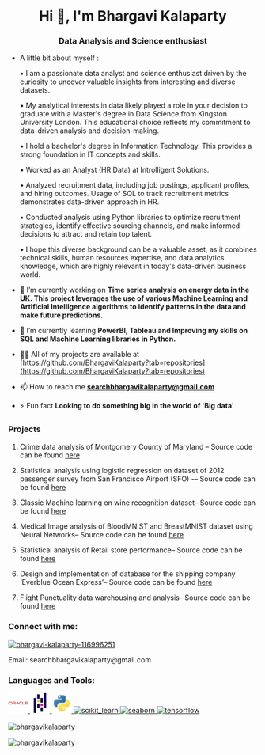 <h1 align="center">Hi 👋, I'm Bhargavi Kalaparty</h1>
<h3 align="center">Data Analysis and Science enthusiast</h3>

- A little bit about myself :

  •	I am a passionate data analyst and science enthusiast driven by the curiosity to uncover valuable insights from interesting and diverse datasets. 

  •	My analytical interests in data likely played a role in your decision to graduate with a Master's degree in Data Science from Kingston University London. This educational choice 
    reflects my commitment to data-driven analysis and decision-making.

  •	I hold a bachelor's degree in Information Technology. This provides a strong foundation in IT concepts and skills.

  •	Worked as an Analyst (HR Data) at Introlligent Solutions.

  •	Analyzed recruitment data, including job postings, applicant profiles, and hiring outcomes. Usage of SQL to track recruitment metrics demonstrates data-driven 
    approach in HR.

  •	Conducted analysis using Python libraries to optimize recruitment strategies, identify effective sourcing channels, and make informed decisions to attract and retain 
    top talent.

  •	I hope this diverse background can be a valuable asset, as it combines technical skills, human resources expertise, and data analytics knowledge, which are highly 
    relevant in today's data-driven business world.

- 🔭 I’m currently working on **Time series analysis on energy data in the UK. This project leverages the use of various Machine Learning and Artificial Intelligence algorithms to identify patterns in the data and make future predictions.**

- 🌱 I’m currently learning **PowerBI, Tableau and Improving my skills on SQL and Machine Learning libraries in Python.**

- 👨‍💻 All of my projects are available at [https://github.com/BhargaviKalaparty?tab=repositories](https://github.com/BhargaviKalaparty?tab=repositories)

- 📫 How to reach me **searchbhargavikalaparty@gmail.com**

- ⚡ Fun fact **Looking to do something big in the world of 'Big data'**

<h3 align="left">Projects</h3>

1.	Crime data analysis of Montgomery County of Maryland – Source code can be found [here](https://github.com/BhargaviKalaparty/Violent-Crime-Data-Analysis-of-Montgomery-County-Area)

2.	Statistical analysis using logistic regression on dataset of 2012 passenger survey from San Francisco Airport (SFO) -– Source code can be found [here](https://github.com/BhargaviKalaparty/San-Francisco-Airport-s-analysis-using-logistic-regression)

3.	Classic Machine learning on wine recognition dataset– Source code can be found [here](https://github.com/BhargaviKalaparty/MACHIENE-LEARNING-ANALYIS-ON-WINE-DATA-SET-)

4.	Medical Image analysis of BloodMNIST and BreastMNIST dataset using Neural Networks– Source code can be found [here](https://github.com/BhargaviKalaparty/Medical-Image-analysis-using-Neural-Networks)
   
5.	Statistical analysis of Retail store performance– Source code can be found [here](https://github.com/BhargaviKalaparty/Retail-Store-Performance)

6.	Design and implementation of database for the shipping company ‘Everblue Ocean Express’– Source code can be found [here](https://github.com/BhargaviKalaparty/Design-and-implementation-of-database-for-the-shipping-company-Everblue-Ocean-Express-)

7.	Flight Punctuality data warehousing and analysis– Source code can be found [here](https://github.com/BhargaviKalaparty/-Flight-Punctuality-data-warehousing-and-analysis)

<h3 align="left">Connect with me:</h3>
<p align="left">
<a href="https://linkedin.com/in/bhargavi-kalaparty-116996251" target="blank"><img align="center" src="https://raw.githubusercontent.com/rahuldkjain/github-profile-readme-generator/master/src/images/icons/Social/linked-in-alt.svg" alt="bhargavi-kalaparty-116996251" height="30" width="40" /></a>
</p>
Email: searchbhargavikalaparty@gmail.com

<h3 align="left">Languages and Tools:</h3>
<p align="left"> <a href="https://www.oracle.com/" target="_blank" rel="noreferrer"> <img src="https://raw.githubusercontent.com/devicons/devicon/master/icons/oracle/oracle-original.svg" alt="oracle" width="40" height="40"/> </a> <a href="https://pandas.pydata.org/" target="_blank" rel="noreferrer"> <img src="https://raw.githubusercontent.com/devicons/devicon/2ae2a900d2f041da66e950e4d48052658d850630/icons/pandas/pandas-original.svg" alt="pandas" width="40" height="40"/> </a> <a href="https://www.python.org" target="_blank" rel="noreferrer"> <img src="https://raw.githubusercontent.com/devicons/devicon/master/icons/python/python-original.svg" alt="python" width="40" height="40"/> </a> <a href="https://scikit-learn.org/" target="_blank" rel="noreferrer"> <img src="https://upload.wikimedia.org/wikipedia/commons/0/05/Scikit_learn_logo_small.svg" alt="scikit_learn" width="40" height="40"/> </a> <a href="https://seaborn.pydata.org/" target="_blank" rel="noreferrer"> <img src="https://seaborn.pydata.org/_images/logo-mark-lightbg.svg" alt="seaborn" width="40" height="40"/> </a> <a href="https://www.tensorflow.org" target="_blank" rel="noreferrer"> <img src="https://www.vectorlogo.zone/logos/tensorflow/tensorflow-icon.svg" alt="tensorflow" width="40" height="40"/> </a> </p>

<p><img align="center" src="https://github-readme-stats.vercel.app/api/top-langs?username=bhargavikalaparty&show_icons=true&locale=en&layout=compact" alt="bhargavikalaparty" /></p>

<p><img align="center" src="https://github-readme-streak-stats.herokuapp.com/?user=bhargavikalaparty&" alt="bhargavikalaparty" /></p>
